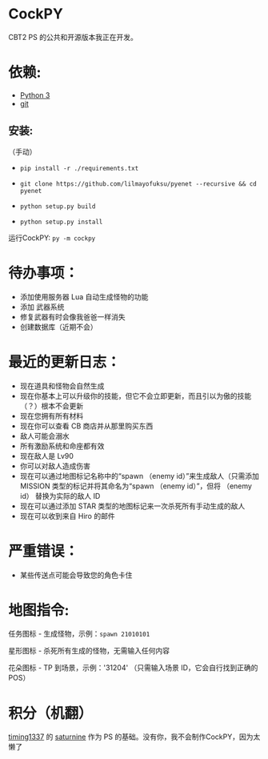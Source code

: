 # CockPY
CBT2 PS 的公共和开源版本我正在开发。

# 依赖:
- [Python 3](https://www.python.org/ftp/python/3.11.2/python-3.11.2-amd64.exe)
- [git](https://github.com/git-for-windows/git/releases/download/v2.40.0.windows.1/Git-2.40.0-64-bit.exe)

## 安装:
（手动）
- `pip install -r ./requirements.txt`

- `git clone https://github.com/lilmayofuksu/pyenet --recursive && cd pyenet`

- `python setup.py build`

- `python setup.py install`

运行CockPY:
`py -m cockpy`
# 待办事项：
- 添加使用服务器 Lua 自动生成怪物的功能
- 添加 武器系统
- 修复武器有时会像我爸爸一样消失
- 创建数据库（近期不会）

# 最近的更新日志：
- 现在道具和怪物会自然生成
- 现在你基本上可以升级你的技能，但它不会立即更新，而且引以为傲的技能（？）根本不会更新
- 现在您拥有所有材料
- 现在你可以查看 CB 商店并从那里购买东西
- 敌人可能会溺水
- 所有激励系统和命座都有效
- 现在敌人是 Lv90
- 你可以对敌人造成伤害
- 现在可以通过地图标记名称中的“spawn （enemy id）”来生成敌人（只需添加 MISSION 类型的标记并将其命名为“spawn （enemy id）”，但将 （enemy id） 替换为实际的敌人 ID
- 现在可以通过添加 STAR 类型的地图标记来一次杀死所有手动生成的敌人
- 现在可以收到来自 Hiro 的邮件

# 严重错误：
- 某些传送点可能会导致您的角色卡住

# 地图指令:

任务图标 - 生成怪物，示例：`spawn 21010101`

星形图标 - 杀死所有生成的怪物，无需输入任何内容

花朵图标 - TP 到场景，示例：'31204' （只需输入场景 ID，它会自行找到正确的 POS）


# 积分（机翻）
[timing1337](https://github.com/timing1337) 的 [saturnine](https://github.com/timing1337/saturnine) 作为 PS 的基础。没有你，我不会制作CockPY，因为太懒了
